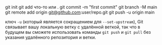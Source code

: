 
git init
git add что-то или .
git commit -m "first commit"
git branch -M main
git remote add origin git@github.com:user/repo.git
git push -u origin main

ключ `-u` (который является сокращением для `--set-upstream`), Git связывает вашу локальную ветку с удалённой веткой, так что в будущем вы сможете использовать команды `git push` и `git pull` без указания удалённого репозитория и ветки.

